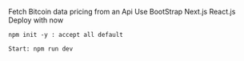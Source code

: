 Fetch Bitcoin data pricing from an Api
    Use BootStrap
    Next.js
    React.js
    Deploy with now

    npm init -y : accept all default

    Start: npm run dev